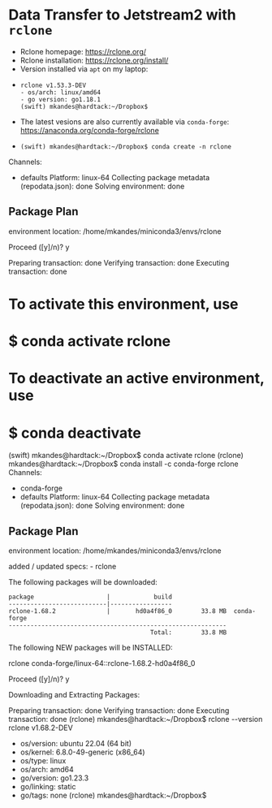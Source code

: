 # Data Transfer to Jetstream2 with `rclone`
- Rclone homepage: https://rclone.org/
- Rclone installation: https://rclone.org/install/
- Version installed via `apt` on my laptop:
- ``` (swift) mkandes@hardtack:~/Dropbox$ rclone --version
  rclone v1.53.3-DEV
  - os/arch: linux/amd64
  - go version: go1.18.1
  (swift) mkandes@hardtack:~/Dropbox$
  ```
- The latest vesions are also currently available via `conda-forge`: https://anaconda.org/conda-forge/rclone
- ```
  (swift) mkandes@hardtack:~/Dropbox$ conda create -n rclone
Channels:
 - defaults
Platform: linux-64
Collecting package metadata (repodata.json): done
Solving environment: done

## Package Plan ##

  environment location: /home/mkandes/miniconda3/envs/rclone



Proceed ([y]/n)? y

Preparing transaction: done
Verifying transaction: done
Executing transaction: done
#
# To activate this environment, use
#
#     $ conda activate rclone
#
# To deactivate an active environment, use
#
#     $ conda deactivate

(swift) mkandes@hardtack:~/Dropbox$ conda activate rclone
(rclone) mkandes@hardtack:~/Dropbox$ conda install -c conda-forge rclone
Channels:
 - conda-forge
 - defaults
Platform: linux-64
Collecting package metadata (repodata.json): done
Solving environment: done

## Package Plan ##

  environment location: /home/mkandes/miniconda3/envs/rclone

  added / updated specs:
    - rclone


The following packages will be downloaded:

    package                    |            build
    ---------------------------|-----------------
    rclone-1.68.2              |       hd0a4f86_0        33.8 MB  conda-forge
    ------------------------------------------------------------
                                           Total:        33.8 MB

The following NEW packages will be INSTALLED:

  rclone             conda-forge/linux-64::rclone-1.68.2-hd0a4f86_0 


Proceed ([y]/n)? y


Downloading and Extracting Packages:
                                                                                
Preparing transaction: done
Verifying transaction: done
Executing transaction: done
(rclone) mkandes@hardtack:~/Dropbox$ rclone --version
rclone v1.68.2-DEV
- os/version: ubuntu 22.04 (64 bit)
- os/kernel: 6.8.0-49-generic (x86_64)
- os/type: linux
- os/arch: amd64
- go/version: go1.23.3
- go/linking: static
- go/tags: none
(rclone) mkandes@hardtack:~/Dropbox$
  ```
